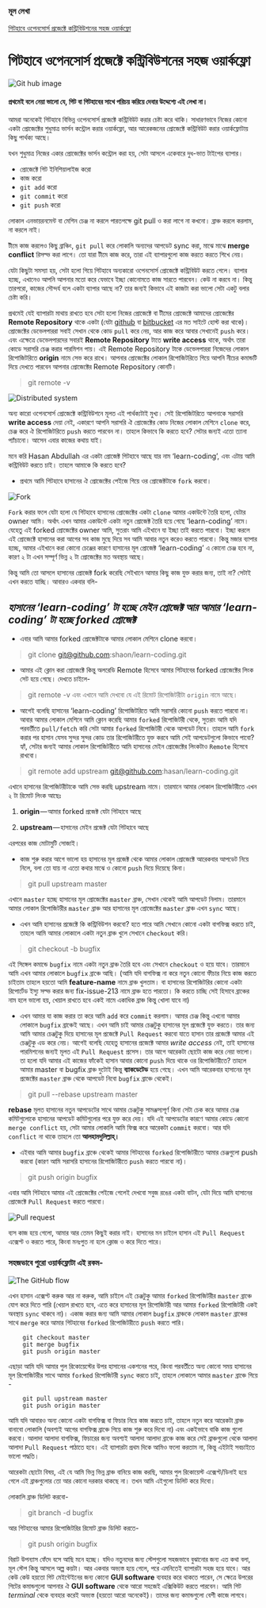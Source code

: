 ### মূল লেখা 
[গিটহাবে ওপেনসোর্স প্রজেক্টে কন্ট্রিবিউশনের সহজ ওয়ার্কফ্লো](https://medium.com/%E0%A6%AA%E0%A7%8D%E0%A6%B0%E0%A7%8B%E0%A6%97%E0%A7%8D%E0%A6%B0%E0%A6%BE%E0%A6%AE%E0%A6%BF%E0%A6%82-%E0%A6%AA%E0%A6%BE%E0%A6%A4%E0%A6%BE/%E0%A6%97%E0%A6%BF%E0%A6%9F%E0%A6%B9%E0%A6%BE%E0%A6%AC%E0%A7%87-%E0%A6%93%E0%A6%AA%E0%A7%87%E0%A6%A8%E0%A6%B8%E0%A7%8B%E0%A6%B0%E0%A7%8D%E0%A6%B8-%E0%A6%AA%E0%A7%8D%E0%A6%B0%E0%A6%9C%E0%A7%87%E0%A6%95%E0%A7%8D%E0%A6%9F%E0%A7%87-%E0%A6%95%E0%A6%A8%E0%A7%8D%E0%A6%9F%E0%A7%8D%E0%A6%B0%E0%A6%BF%E0%A6%AC%E0%A6%BF%E0%A6%89%E0%A6%B6%E0%A6%A8%E0%A7%87%E0%A6%B0-%E0%A6%B8%E0%A6%B9%E0%A6%9C-%E0%A6%93%E0%A7%9F%E0%A6%BE%E0%A6%B0%E0%A7%8D%E0%A6%95%E0%A6%AB%E0%A7%8D%E0%A6%B2%E0%A7%8B-1a2d8b107391)

# গিটহাবে ওপেনসোর্স প্রজেক্টে কন্ট্রিবিউশনের সহজ ওয়ার্কফ্লো

![Git hub image](images/3_github_contribution_1.png)

#### প্রথমেই বলে নেয়া ভালো যে, গিট বা গিটহাবের সাথে পরিচয় করিয়ে দেবার উদ্দেশ্যে এই লেখা না।

আমরা অনেকেই গিটহাবে বিভিন্ন ওপেনসোর্স প্রজেক্টে কন্ট্রিবিউট করার চেষ্টা করে থাকি। সাধারণভাবে নিজের কোনো একটা প্রোজেক্টের শুধুমাত্র ভার্সন কন্ট্রোল করার ওয়ার্কফ্লো, আর আরেকজনের প্রোজেক্টে কন্ট্রিবিউট করার ওয়ার্কফ্লোটায় কিছু পার্থক্য আছে।

যখন শুধুমাত্র নিজের একার প্রোজেক্টের ভার্সন কন্ট্রোল করা হয়, সেটা আসলে একেবারে দুধ-ভাত টাইপের ব্যাপার।

* প্রোজেক্টে গিট ইনিশিয়ালাইজ করো
* কাজ করো
* `git add` করো
* `git commit` করো
* `git push` করো

লোকাল এনভায়রনমেন্ট বা মেশিন চেঞ্জ না করলে পারতপক্ষে git pull ও করা লাগে না কখনো। ব্রাঞ্চ করলে করলাম, না করলে নাই।


টীমে কাজ করলেও কিছু ব্রাঞ্চিং, `git pull` করে লোকালি অন্যদের আপডেট sync করা, মাঝে মাঝে **merge conflict** রিসল্ভ করা লাগে। তো যারা টীমে কাজ করে, তারা এই ব্যাপারগুলো কাজ করতে করতে শিখে নেয়।

যেটা কিছুটা সমস্যা হয়, সেটা হলো গিয়ে গিটহাবে অন্যকারো ওপেনসোর্স প্রোজেক্টে কন্ট্রিবিউট করতে গেলে। ব্যাপার হচ্ছে, এখানেও আপনি আপনার মতো করে যেভাবে ইচ্ছা কোনোমতে কাজ সারতে পারবেন। কেউ না করবে না। কিন্তু তারপরো, কাজের সৌন্দর্য বলে একটা ব্যাপার আছে না? তার জন্যই কিভাবে এই কাজটা করা ভালো সেটা একটু বলার চেষ্টা করি।


প্রথমেই যেই ব্যাপারটা মাথায় রাখতে হবে সেটা হলো নিজের প্রোজেক্টে বা টীমের প্রোজেক্টে আমাদের প্রোজেক্টের **Remote Repository** থাকে একটা (যেটা [github](https://github.com/) বা [bitbucket](https://bitbucket.org/) এর মত সাইটে হোস্ট করা থাকে)। প্রোজেক্টের ডেভেলপাররা সবাই সেখান থেকে কোড `pull` করে নেয়, আর কাজ করে আবার সেখানেই `push` করে। এবং এক্ষেত্রে ডেভেলপারদের সবারই **Remote Repository** টাতে **write access** থাকে, অর্থাৎ তারা কোডে সরাসরি চেঞ্জ করার পারমিশন পায়। এই Remote Repository টাকে ডেভেলপাররা নিজেদের লোকাল রিপোজিটরিতে **origin** নামে সেভ করে রাখে। আপনার প্রোজেক্টের লোকাল রিপোজিটরিতে গিয়ে আপনি নীচের কমান্ডটি দিয়ে দেখতে পারবেন আপনার প্রোজেক্টের Remote Repository কোনটি।

> git remote -v

![Distributed system](images/3_github_contribution_2.png)


অন্য কারো ওপেনসোর্স প্রোজেক্টে কন্ট্রিবিউশনে মূলত এই পার্থক্যটাই মুখ্য। সেই রিপোজিটরিতে আপনাকে সরাসরি **write access** দেয়া নেই, একারণে আপনি সরাসরি ঐ প্রোজেক্টের কোড নিজের লোকাল মেশিনে `clone` করে, চেঞ্জ করে ঐ রিপোজিটরিতে `push` করতে পারবেন না। তাহলে কিভাবে কি করতে হবে? সেটার জন্যই এতো ত্যানা প্যাঁচানো। আসেন এবার কাজের কথায় যাই।

মনে করি Hasan Abdullah এর একটা প্রোজেক্ট গিটহাবে আছে যার নাম ‘learn-coding’, এবং এটায় আমি কন্ট্রিবিউট করতে চাই। তাহলে আমাকে কি করতে হবে?

* প্রথমে আমি গিটহাবে হাসানের ঐ প্রোজেক্টের পেইজে গিয়ে ওর প্রোজেক্টটাকে `fork` করবো।

![Fork](images/3_github_contribution_3.png)

`Fork` করার ফলে যেটা হলো যে গিটহাবে হাসানের প্রোজেক্টের একটা `clone` আমার একাউন্টে তৈরি হলো, যেটার owner আমি। অর্থাৎ এখন আমার একাউন্টে একটা নতুন প্রোজেক্ট তৈরি হয়ে গেছে ‘learn-coding’ নামে। যেহেতু এই forked প্রোজেক্টের owner আমি, সুতরাং আমি এইখানে যা ইচ্ছা তাই করতে পারবো। ইচ্ছা করলে এই প্রোজেক্টে হাসানের করা আগের সব কাজ মুছে দিয়ে সব আমি আবার নতুন করেও করতে পারবো। কিন্তু মজার ব্যাপার হচ্ছে, আমার এইখানে করা কোনো চেঞ্জের কারণে হাসানের মূল প্রোজেক্ট ‘learn-coding’ এ কোনো চেঞ্জ হবে না, কারণ ২ টা এখন সম্পূর্ণ ভিন্ন ২ টা প্রোজেক্টের মত অবস্থায় আছে।

কিন্তু আমি তো আসলে হাসানের প্রোজেক্ট fork করেছি সেইখানে আমার কিছু কাজ যুক্ত করার জন্য, তাই না? সেটাই এখন করতে যাচ্ছি। আবারও একবার বলি-

## *হাসানের ‘learn-coding’ টা হচ্ছে মেইন প্রোজেক্ট আর আমার ‘learn-coding’ টা হচ্ছে forked প্রোজেক্ট*

* এবার আমি আমার forked প্রোজেক্টটাকে আমার লোকাল মেশিনে clone করবো।

> git clone git@github.com:shaon/learn-coding.git

* আমার এই ক্লোন করা প্রোজেক্টে কিন্তু অলরেডি Remote হিসেবে আমার গিটহাবের forked প্রোজেক্টের লিংক সেট হয়ে গেছে। দেখতে চাইলে-

> git remote -v
এবং এখানে আমি দেখবো যে এই রিমোট রিপোজিটরীটা `origin` নামে আছে।

* আগেই বলেছি হাসানের ‘learn-coding’ রিপোজিটরিতে আমি সরাসরি কোনো `push` করতে পারবো না। আবার আমার লোকাল মেশিনে আমি ক্লোন করেছি আমার `forked` রিপোজিটরী থেকে, সুতরাং আমি যদি পরবর্তীতে `pull/fetch` করি সেটা আমার `forked` রিপোজিটরী থেকে আপডেট নিবে। তাহলে আমি `fork` করার পর হাসান যেসব সুন্দর সুন্দর কোড তার রিপোজিটরীতে যুক্ত করবে আমি সেই আপডেটগুলো কিভাবে পাবো? হ্যাঁ, সেটার জন্যই আমার লোকাল রিপোজিটরীতে আমি হাসানের মেইন প্রোজেক্টের লিংকটাও `Remote` হিসেবে রাখবো।

> git remote add upstream git@github.com:hasan/learn-coding.git

এখানে হাসানের রিপোজিটরীটাকে আমি সেভ করছি upstream নামে। তারমানে আমার লোকাল রিপোজিটরীতে এখন ২ টা রিমোট লিংক আছেঃ

1. **origin** — আমার forked প্রজেক্ট যেটা গিটহাবে আছে

2. **upstream** — হাসানের মেইন প্রজেক্ট যেটা গিটহাবে আছে

এরপরের কাজ মোটামুটি সোজাই।

* কাজ শুরু করার আগে ভালো হয় হাসানের মূল প্রজেক্ট থেকে আমার লোকাল প্রোজেক্টে আরেকবার আপডেট নিয়ে নিলে, বলা তো যায় না এতো কথার মাঝে ও কোনো `push` দিয়ে দিয়েছে কিনা।

> git pull upstream master

এখানে `master` হচ্ছে হাসানের মূল প্রোজেক্টের `master` ব্রাঞ্চ, সেখান থেকেই আমি আপডেট নিলাম। তারমানে আমার লোকাল রিপোজিটরীর `master` ব্রাঞ্চ আর হাসানের মূল প্রোজেক্টের `master` ব্রাঞ্চ এখন `sync` আছে।

* এখন আমি হাসানের প্রজেক্টে কি কন্ট্রিবিউশন করবো? হতে পারে আমি সেখানে কোনো একটা বাগফিক্স করতে চাই, তাহলে আমি আমার লোকালে একটা নতুন ব্রাঞ্চ খুলে সেখানে `checkout` করি।

> git checkout -b bugfix

এই সিঙ্গেল কমান্ডে `bugfix` নামে একটা নতুন ব্রাঞ্চ তৈরি হবে এবং সেখানে `checkout` ও হয়ে যাবে। তারমানে আমি এখন আমার লোকালে `bugfix` ব্রাঞ্চে আছি। (আমি যদি বাগফিক্স না করে নতুন কোনো ফীচার নিয়ে কাজ করতে চাইতাম তাহলে হয়তো আমি **feature-name** নামে ব্রাঞ্চ খুলতাম। বা হাসানের রিপোজিটরির কোনো একটা রিপোর্টেড ইস্যু সল্ভ করার জন্য fix-issue-213 নামে ব্রাঞ্চ হতে পারতো। কি করতে চাচ্ছি সেই হিসাবে ব্রাঞ্চের নাম হলে ভালো হয়, খেয়াল রাখতে হবে একই নামে একাধিক ব্রাঞ্চ কিন্তু খোলা যাবে না)


* এখন আমার যা কাজ করার তা করে আমি `add` করে `commit` করলাম। আমার চেঞ্জ কিন্তু এখনো আমার লোকালে `bugfix` ব্রাঞ্চেই আছে। এখন আমি চাই আমার চেঞ্জটুকু হাসানের মূল প্রজেক্টে যুক্ত করতে। তার জন্য আমি আমার চেঞ্জটুকু দিয়ে হাসানের মূল প্রজেক্টে `Pull Request` করবো যাতে হাসান তার প্রজেক্টে আমার এই চেঞ্জটুকু এড করে নেয়। আগেই বলেছি যেহেতু হাসানের প্রজেক্টে আমার _write access_ নেই, তাই হাসানের পারমিশনের জন্যই মূলত এই `Pull Request` প্রসেস। তার আগে আরেকটা ছোটো কাজ করে নেয়া ভালো। তা হলো যদি আমার এই কাজের ফাঁকেই হাসান আবার কোনো `push` দিয়ে থাকে ওর রিপোজিটরীতে? তাহলে আমার master বা bugfix ব্রাঞ্চ দুটোই কিন্তু __ব্যাকডেটেড__ হয়ে গেছে। এখন আমি আরেকবার হাসানের মূল প্রজেক্টের `master` ব্রাঞ্চ থেকে আপডেট নিবো `bugfix` ব্রাঞ্চে থেকেই।

> git pull --rebase upstream master

**rebase** মূলত হাসানের নতুন আপডেটের সাথে আমার চেঞ্জটুকু সামঞ্জস্যপূর্ণ কিনা সেটা চেক করে আমার চেঞ্জ কমিটগুলোকে হাসানের আপডেট কমিটগুলোর পরে যুক্ত করে দেয়। যদি এই আপডেটের কারণে আমার কোডে কোনো `merge conflict` হয়, সেটা আমার লোকালি আমি ফিক্স করে আরেকটা `commit` করবো। আর যদি `conflict` না থাকে তাহলে তো __আলহামদুলিল্লাহ্‌।__

* এইবার আমি আমার `bugfix` ব্রাঞ্চে থেকেই আমার গিটহাবের `forked` রিপোজিটরীতে আমার চেঞ্জগুলো push করবো (কারণ আমি সরাসরি হাসানের রিপোজিটরীতে `push` করতে পারবো না)।

> git push origin bugfix


এবার আমি গিটহাবে আমার এই প্রোজেক্টের পেইজে গেলেই দেখবো সবুজ রঙের একটা বাটন, যেটা দিয়ে আমি হাসানের প্রোজেক্টে `Pull Request` করতে পারবো।

![Pull request](images/3_github_contribution_4.png)

ব্যস কাজ হয়ে গেলো, আমার আর তেমন কিছুই করার নাই। হাসানের মন চাইলে হাসান এই `Pull Request` এক্সেপ্ট ও করতে পারে, কিংবা মনঃপুত না হলে ক্লোজ ও করে দিতে পারে।

### সহজভাবে পুরো ওয়ার্কফ্লোটা এই রকম-

![The GitHub flow](images/3_github_contribution_5.png)

এখন হাসান এক্সেপ্ট করুক আর না করুক, আমি চাইলে এই চেঞ্জটুকু আমার `forked` রিপোজিটরীর `master` ব্রাঞ্চে যোগ করে দিতে পারি (খেয়াল রাখতে হবে, এতে করে হাসানের মূল রিপোজিটরী আর আমার `forked` রিপোজিটরী একই অবস্থায় `sync` থাকবে না)। একাজ করার জন্য আমি আমার লোকাল `bugfix` ব্রাঞ্চকে লোকাল `master` ব্রাঞ্চের সাথে `merge` করে আমার গিটহাবের `forked` রিপোজিটরীতে `push` করতে পারি।

```git
    git checkout master
    git merge bugfix
    git push origin master
```

এছাড়া আমি যদি আমার পুল রিকোয়েস্টের উপর হাসানের একশনের পরে, কিংবা পরবর্তীতে অন্য কোনো সময় হাসানের মূল রিপোজিটরীর সাথে আমার `forked` রিপোজিটরী `sync` করতে চাই, তাহলে লোকালে আমার `master` ব্রাঞ্চে গিয়ে -

```git
    git pull upstream master
    git push origin master
```

আমি যদি আবারও অন্য কোনো একটা বাগফিক্স বা ফিচার নিয়ে কাজ করতে চাই, তাহলে নতুন করে আরেকটা ব্রাঞ্চ বানাবো লোকালি (অবশ্যই আগের বাগফিক্স ব্রাঞ্চে গিয়ে কাজ শুরু করে দিবো না) এবং একইভাবে বাকি কাজ গুলো করবো। আলাদা আলাদা বাগফিক্স, ফিচারের জন্য অবশ্যই আলাদা আলাদা ব্রাঞ্চে কাজ করে সেই ব্রাঞ্চগুলো থেকে আলাদা আলাদা `Pull Request` পাঠাতে হবে। এই ব্যাপারটা প্রথম দিকে আমিও ফলো করতাম না, কিন্তু এইটাই সবচাইতে ভালো পদ্ধতি।

আরেকটা ছোটো বিষয়, এই যে আমি ভিন্ন ভিন্ন ব্রাঞ্চ বানিয়ে কাজ করছি, আমার পুল রিকোয়েস্ট এক্সেপ্ট/ডিনাই হয়ে গেলে এই ব্রাঞ্চগুলোর তো আর কোনো দরকার থাকছে না। তখন আমি এইগুলো ডিলিট করে দিবো।

লোকালি ব্রাঞ্চ ডিলিট করবো-

> git branch -d bugfix

আর গিটহাবের আমার রিপোজিটরির রিমোট ব্রাঞ্চ ডিলিট করতে-

> git push origin bugfix


বিরাট উপন্যাস ফেঁদে বসে আছি মনে হচ্ছে। যদিও নতুনদের জন্য স্টেপগুলো সহজভাবে বুঝানোর জন্য এত কথা বলা, মূল স্টেপ কিন্তু আসলে অল্প কয়টা। আর একবার অভ্যস্ত হয়ে গেলে, পরে এমনিতেই ব্যাপারটা সহজ হয়ে যাবে। আর কেউ কেউ হয়তো গিট মেইন্টেইনের জন্য কোনো **GUI software** ব্যবহার করে থাকতে পারেন, সে ক্ষেত্রে উপরের গিটের কমান্ডগুলো আপনার ঐ **GUI software** থেকে আরো সহজেই এক্সিকিউট করতে পারবেন। আমি গিট *terminal* থেকে ব্যবহার করেই অভ্যস্ত (হয়তো আরো অনেকেই)। তাদের জন্য কমান্ডগুলো বেশী কাজে লাগবে।
